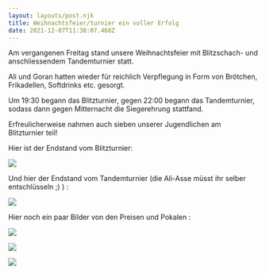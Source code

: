 ```yaml
---
layout: layouts/post.njk
title: Weihnachtsfeier/turnier ein voller Erfolg
date: 2021-12-07T11:38:07.468Z
---
```

Am vergangenen Freitag stand unsere Weihnachtsfeier mit Blitzschach- und anschliessendem Tandemturnier statt.

Ali und Goran hatten wieder für reichlich Verpflegung in Form von Brötchen, Frikadellen, Softdrinks etc. gesorgt.

Um 19:30 begann das Blitzturnier, gegen 22:00 begann das Tandemturnier, sodass dann gegen Mitternacht die Siegerehrung stattfand.

Erfreulicherweise nahmen auch sieben unserer Jugendlichen am Blitzturnier teil!

Hier ist der Endstand vom Blitzturnier:

![](/images/endstand-blitzturnier.jpeg)

Und hier der Endstand vom Tandemturnier (die Ali-Asse müsst ihr selber entschlüsseln ;)    ) :

![](/images/endstand-tandemturnier.jpeg)

Hier noch ein paar Bilder von den Preisen und Pokalen :

![](/images/preise-1.jpeg)

![](/images/preise-2.jpeg)



![](/images/preise-3.jpeg)